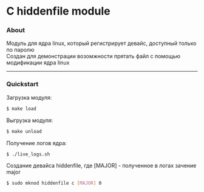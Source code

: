 # C hiddenfile module

### About

Модуль для ядра linux, который регистрирует девайс, доступный только по паролю  
Создан для демонстрации возомжности прятать файл с помощью модификации ядра linux

---

### Quickstart

Загрузка модуля:

```bash
$ make load
```

Выгрузка модуля:

```bash
$ make unload
```

Получение логов ядра:

```bash
$ ./live_logs.sh
```

Создание девайса hiddenfile, где [MAJOR] - полученное в логах зачение major

```bash
$ sudo mknod hiddenfile c [MAJOR] 0
```
